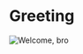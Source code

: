 # Greeting

![Welcome, bro](https://user-images.githubusercontent.com/55299328/99078579-a9abd200-25cf-11eb-9fe5-77a9f7bc13b7.png)
